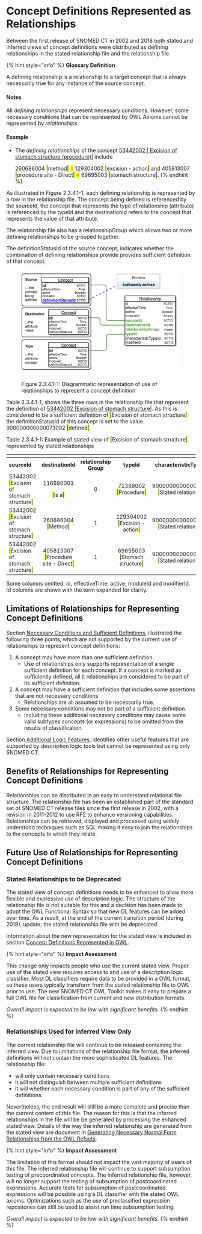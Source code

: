 # Concept Definitions Represented as Relationships

Between the first release of SNOMED CT in 2002 and 2018 both stated and inferred views of concept definitions were distributed as defining relationships in the stated relationship file and the relationship file.

{% hint style="info" %}
**Glossary Definition**

A defining relationship is a relationship to a target concept that is always necessarily true for any instance of the source concept.

#### Notes <a href="#id-2.3.4.1conceptdefinitionsrepresentedasrelationships-notes" id="id-2.3.4.1conceptdefinitionsrepresentedasrelationships-notes"></a>

All _defining relationships_ represent necessary conditions.  However, some necessary conditions that can be represented by OWL Axioms cannot be represented by _relationships_.

#### Example <a href="#id-2.3.4.1conceptdefinitionsrepresentedasrelationships-example" id="id-2.3.4.1conceptdefinitionsrepresentedasrelationships-example"></a>

*   The _defining relationships_ of the concept [53442002 | Excision of stomach structure (procedure)|](https://browser.ihtsdotools.org/?perspective=full\&conceptId1=53442002\&edition=MAIN/2025-07-01\&release=\&languages=en\&latestRedirect=false) include

    260686004 <mark style="color:blue;">|</mark>method<mark style="color:blue;">|</mark>  <mark style="color:red;">=</mark>  129304002 <mark style="color:blue;">|</mark>excision - action<mark style="color:blue;">|</mark>  and 405813007 <mark style="color:blue;">|</mark>procedure site - Direct<mark style="color:blue;">|</mark>  <mark style="color:red;">=</mark>  69695003 <mark style="color:blue;">|</mark>stomach structure<mark style="color:blue;">|</mark>.
{% endhint %}

As illustrated in Figure 2.3.4.1-1, each defining relationship is represented by a row in the relationship file. The concept being defined is referenced by the sourceId, the concept that represents the type of relationship (attribute) is referenced by the typeId and the destinationId refers to the concept that represents the value of that attribute.

The relationship file also has a relationshipGroup which allows two or more defining relationships to be grouped together.

The definitionStatusId of the source concept, indicates whether the combination of defining relationships provide provides sufficient definition of that concept.

<div data-full-width="true"><figure><img src="../../../images/71172743.png" alt=""><figcaption><p>Figure 2.3.4.1-1: Diagrammatic representation of use of relationships to represent a concept definition</p></figcaption></figure></div>

Table 2.3.4.1-1, shows the three rows in the relationship file that represent the definition of [53442002 |Excision of stomach structure|](http://snomed.info/id/53442002). As this is considered to be a sufficient definition of <mark style="color:blue;">|</mark>Excision of stomach structure<mark style="color:blue;">|</mark> the definitionStatusId of this concept is set to the value 900000000000073002 <mark style="color:blue;">|</mark>defined<mark style="color:blue;">|</mark>.

Table 2.3.4.1-1: Example of stated view of <mark style="color:blue;">|</mark>Excision of stomach structure<mark style="color:blue;">|</mark> represented by stated relationships

<table data-header-hidden data-full-width="true"><thead><tr><th width="137.00390625"></th><th width="124.55078125" align="center"></th><th width="114.54296875" align="center"></th><th width="132.9921875" align="center"></th><th width="210.3125" align="center"></th></tr></thead><tbody><tr><td><strong>sourceId</strong></td><td align="center"><strong>destinationId</strong></td><td align="center"><strong>relationship Group</strong></td><td align="center"><strong>typeId</strong></td><td align="center"><strong>characteristicTypesId</strong></td></tr><tr><td>53442002 <mark style="color:blue;">|</mark>Excision of stomach structure<mark style="color:blue;">|</mark></td><td align="center"><p>116680003 </p><p><mark style="color:blue;">|</mark>Is a<mark style="color:blue;">|</mark></p></td><td align="center">0</td><td align="center">71388002 <mark style="color:blue;">|</mark>Procedure<mark style="color:blue;">|</mark></td><td align="center">900000000000010007 <mark style="color:blue;">|</mark>Stated relationship<mark style="color:blue;">|</mark></td></tr><tr><td>53442002 <mark style="color:blue;">|</mark>Excision of stomach structure<mark style="color:blue;">|</mark></td><td align="center">260686004 <mark style="color:blue;">|</mark>Method<mark style="color:blue;">|</mark></td><td align="center">1</td><td align="center">129304002 <mark style="color:blue;">|</mark>Excision - action<mark style="color:blue;">|</mark></td><td align="center">900000000000010007 <mark style="color:blue;">|</mark>Stated relationship<mark style="color:blue;">|</mark></td></tr><tr><td>53442002 <mark style="color:blue;">|</mark>Excision of stomach structure<mark style="color:blue;">|</mark></td><td align="center">405813007 <mark style="color:blue;">|</mark>Procedure site - Direct<mark style="color:blue;">|</mark></td><td align="center">1</td><td align="center">69695003 <mark style="color:blue;">|</mark>Stomach structure<mark style="color:blue;">|</mark></td><td align="center">900000000000010007 <mark style="color:blue;">|</mark>Stated relationship<mark style="color:blue;">|</mark></td></tr></tbody></table>

Some columns omitted: id, effectiveTime, active, moduleId and modifierId. Id columns are shown with the term expanded for clarity.

## Limitations of Relationships for Representing Concept Definitions

Section [Necessary Conditions and Sufficient Definitions](../2.3.2-necessary-conditions-and-sufficient-definitions.md), illustrated the following three points, which are not supported by the current use of relationships to represent concept definitions:

1. A concept may have more than one sufficient definition.
   * Use of relationships only supports representation of a single sufficient definition for each concept. If a concept is marked as sufficiently defined, all it relationships are considered to be part of its sufficient definition.
2. A concept may have a sufficient definition that includes some assertions that are not necessary conditions
   * Relationships are all assumed to be necessarily true.
3. Some necessary conditions may not be part of a sufficient definition.
   * Including these additional necessary conditions may cause some valid subtypes concepts (or expressions) to be omitted from the results of classification.

Section [Additional Logic Features](../2.3.3-additional-logic-features.md), identifies other useful features that are supported by description logic tools but cannot be represented using only SNOMED CT.

## Benefits of Relationships for Representing Concept Definitions

Relationships can be distributed in an easy to understand relational file structure. The relationship file has been an established part of the standard set of SNOMED CT release files since the first release in 2002, with a revision in 2011-2012 to use RF2 to enhance versioning capabilities. Relationships can be retrieved, displayed and processed using widely understood techniques such as SQL making it easy to join the relationships to the concepts to which they relate.

## Future Use of Relationships for Representing Concept Definitions

### Stated Relationships to be Deprecated

The stated view of concept definitions needs to be enhanced to allow more flexible and expressive use of description logic. The structure of the relationship file is not suitable for this and a decision has been made to adopt the OWL Functional Syntax so that new DL features can be added over time. As a result, at the end of the current transition period (during 2019), update, the stated relationship file with be deprecated.

Information about the new representation for the stated view is included in section [Concept Definitions Represented in OWL](2.3.4.2-concept-definitions-represented-in-owl.md).

{% hint style="info" %}
**Impact Assessment**

This change only impacts people who use the current stated view. Proper use of the stated view requires access to and use of a description logic classifier. Most DL classifiers require data to be provided in a OWL format, so these users typically transform from the stated relationship file to OWL prior to use. The new SNOMED CT OWL Toolkit makes it easy to prepare a full OWL file for classification from current and new distribution formats.

_Overall impact is expected to be low with significant benefits._
{% endhint %}

### Relationships Used for Inferred View Only

The current relationship file will continue to be released containing the inferred view. Due to limitations of the relationship file format, the inferred definitions will not contain the more sophisticated DL features. The relationship file:

* will only contain necessary conditions
* it will not distinguish between multiple sufficient definitions
* it will whether each necessary condition is part of any of the sufficient definitions.

Nevertheless, the end result will still be a more complete and precise than the current content of this file. The reason for this is that the inferred relationships in the file will be be generated by processing the enhanced stated view. Details of the way the inferred relationship are generated from the stated view are document in [Generating Necessary Normal Form Relationships from the OWL Refsets](https://app.gitbook.com/s/UVgNFMSypqSsi48DpFEe/design-considerations/2.5-generating-necessary-normal-form-relationships-from-the-owl-refsets).

{% hint style="info" %}
**Impact Assessment**

The limitation of this format should not impact the vast majority of users of this file. The inferred relationship file will continue to support subsumption testing of precoordinated concepts. The inferred relationship file, however, will no longer support the testing of subsumption of postcoordinated expressions. Accurate tests for subsumption of postcoordinated expressions will be possible using a DL classifier with the stated OWL axioms. Optimizations such as the use of preclassified expression repositories can still be used to assist run time subsumption testing.

_Overall impact is expected to be low with significant benefits._
{% endhint %}
